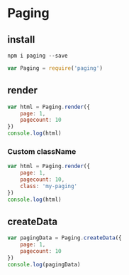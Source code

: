 # Paging

## install

```shell
npm i paging --save
```

```js
var Paging = require('paging')
```

## render

<!-- markrun -->
```js
var html = Paging.render({
    page: 1,
    pagecount: 10
})
console.log(html)
```

### Custom className

<!-- markrun -->
```js
var html = Paging.render({
    page: 1,
    pagecount: 10,
    class: 'my-paging'
})
console.log(html)
```

## createData

```js
var pagingData = Paging.createData({
    page: 1,
    pagecount: 10
})
console.log(pagingData)
```
